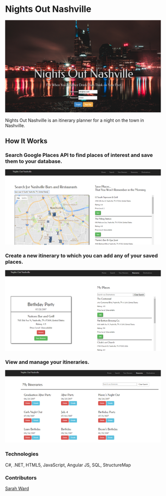 # Nights Out Nashville
![Home Page](https://raw.githubusercontent.com/sward42/NightOut/master/WebApplication1/app/landingScreenshot.PNG)

Nights Out Nashville is an itinerary planner for a night on the town in Nashville.

## How It Works

### Search Google Places API to find places of interest and save them to your database.
![Search Places](https://raw.githubusercontent.com/sward42/NightOut/master/WebApplication1/app/searchScreenshot.PNG)

### Create a new itinerary to which you can add any of your saved places.
![Create Itinerary](https://raw.githubusercontent.com/sward42/NightOut/master/WebApplication1/app/newItScreenshot.PNG)

### View and manage your itineraries.
![View Details](https://raw.githubusercontent.com/sward42/NightOut/master/WebApplication1/app/allItineraries.PNG)

### Technologies 

C#, .NET, HTML5, JavaScript, Angular JS, SQL, StructureMap

### Contributors

[Sarah Ward](http://github.com/sward42)
